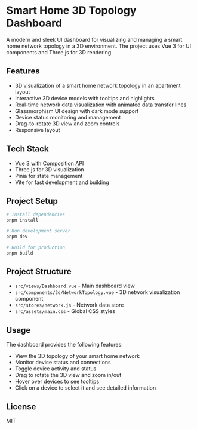# Smart Home 3D Topology Dashboard

A modern and sleek UI dashboard for visualizing and managing a smart home network topology in a 3D environment. The project uses Vue 3 for UI components and Three.js for 3D rendering.

## Features

- 3D visualization of a smart home network topology in an apartment layout
- Interactive 3D device models with tooltips and highlights
- Real-time network data visualization with animated data transfer lines
- Glassmorphism UI design with dark mode support
- Device status monitoring and management
- Drag-to-rotate 3D view and zoom controls
- Responsive layout

## Tech Stack

- Vue 3 with Composition API
- Three.js for 3D visualization
- Pinia for state management
- Vite for fast development and building

## Project Setup

```sh
# Install dependencies
pnpm install

# Run development server
pnpm dev

# Build for production
pnpm build
```

## Project Structure

- `src/views/Dashboard.vue` - Main dashboard view
- `src/components/3d/NetworkTopology.vue` - 3D network visualization component
- `src/stores/network.js` - Network data store
- `src/assets/main.css` - Global CSS styles

## Usage

The dashboard provides the following features:
- View the 3D topology of your smart home network
- Monitor device status and connections
- Toggle device activity and status
- Drag to rotate the 3D view and zoom in/out
- Hover over devices to see tooltips
- Click on a device to select it and see detailed information

## License

MIT

